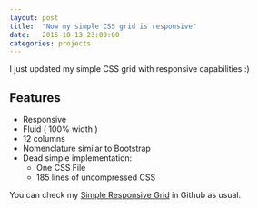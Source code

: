 ```yaml
---
layout: post
title:  "Now my simple CSS grid is responsive"
date:   2016-10-13 23:00:00
categories: projects
---
```


I just updated my simple CSS grid with responsive capabilities :)


## Features

- Responsive
- Fluid ( 100% width )
- 12 columns
- Nomenclature similar to Bootstrap
- Dead simple implementation:
  - One CSS File
  - 185 lines of uncompressed CSS


You can check my [Simple Responsive Grid](https://github.com/davidarias/simple-responsive-grid) in Github as usual.
